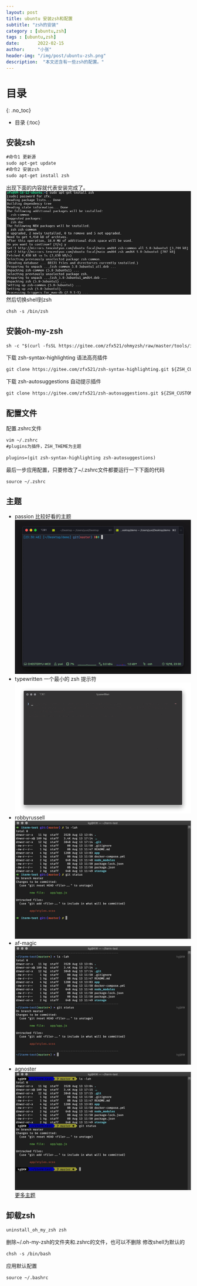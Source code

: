 ```yaml
---
layout: post
title: ubuntu 安装zsh和配置
subtitle: "zsh的安装"
category : [ubuntu,zsh]
tags : [ubuntu,zsh]
date:       2022-02-15
author:     "小张"
header-img: "/img/post/ubuntu-zsh.png"
description:  "本文还含有一些zsh的配置。"
---
```


# 目录
{: .no_toc}

* 目录
{:toc}


## 安装zsh
``` txt
#命令1 更新源
sudo apt-get update
#命令2 安装zsh
sudo apt-get install zsh
```
出现下面的内容就代表安装完成了。
![picture](/img/post/zsh1.png)
然后切换shell到zsh
```txt
chsh -s /bin/zsh
```

## 安装oh-my-zsh
``` txt
sh -c "$(curl -fsSL https://gitee.com/zfx521/ohmyzsh/raw/master/tools/install.sh)"
```
下载 zsh-syntax-highlighting 语法高亮插件
``` txt
git clone https://gitee.com/zfx521/zsh-syntax-highlighting.git ${ZSH_CUSTOM:-~/.oh-my-zsh}/plugins/zsh-syntax-highlighting
```
下载 zsh-autosuggestions 自动提示插件
```txt
git clone https://gitee.com/zfx521/zsh-autosuggestions.git ${ZSH_CUSTOM:-~/.oh-my-zsh}/plugins/zsh-autosuggestions
```
## 配置文件
配置.zshrc文件
```txt
vim ~/.zshrc
#plugins为插件，ZSH_THEME为主题
```
```txt
plugins=(git zsh-syntax-highlighting zsh-autosuggestions)
```
最后一步应用配置，只要修改了~/.zshrc文件都要运行一下下面的代码
```txt
source ~/.zshrc
```

## 主题
- passion 比较好看的主题
![picture](/img/post/zsh-passion.gif)
- typewritten 一个最小的 zsh 提示符
![picture](/img/post/zsh-typewritten.gif)
- robbyrussell
![picture](/img/post/zsh2.jpg)
- af-magic
![picture](/img/post/zsh3.jpg)
- agnoster
![picture](/img/post/zsh4.jpg)
[更多主题](https://github.com/ohmyzsh/ohmyzsh/wiki/themes)

## 卸载zsh
```txt
uninstall_oh_my_zsh zsh
```
删除~/.oh-my-zsh的文件夹和.zshrc的文件，也可以不删除
修改shell为默认的
```txt
chsh -s /bin/bash
```
应用默认配置
```txt
source ~/.bashrc
```